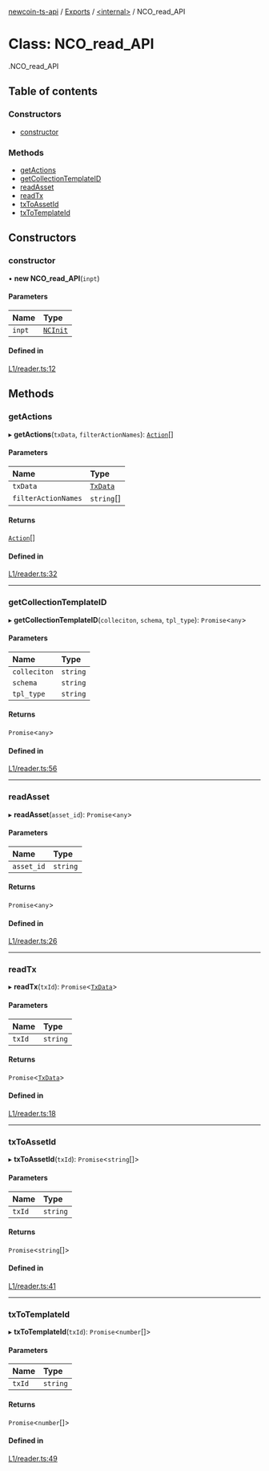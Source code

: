 [newcoin-ts-api](../README.md) / [Exports](../modules.md) / [<internal\>](../modules/internal_.md) / NCO\_read\_API

# Class: NCO\_read\_API

[<internal>](../modules/internal_.md).NCO_read_API

## Table of contents

### Constructors

- [constructor](internal_.NCO_read_API.md#constructor)

### Methods

- [getActions](internal_.NCO_read_API.md#getactions)
- [getCollectionTemplateID](internal_.NCO_read_API.md#getcollectiontemplateid)
- [readAsset](internal_.NCO_read_API.md#readasset)
- [readTx](internal_.NCO_read_API.md#readtx)
- [txToAssetId](internal_.NCO_read_API.md#txtoassetid)
- [txToTemplateId](internal_.NCO_read_API.md#txtotemplateid)

## Constructors

### constructor

• **new NCO_read_API**(`inpt`)

#### Parameters

| Name | Type |
| :------ | :------ |
| `inpt` | [`NCInit`](../modules/internal_.md#ncinit) |

#### Defined in

[L1/reader.ts:12](https://github.com/newfound8ion/newcoin-sdk/blob/2d95cfa/src/L1/reader.ts#L12)

## Methods

### getActions

▸ **getActions**(`txData`, `filterActionNames`): [`Action`](../interfaces/internal_.Action.md)[]

#### Parameters

| Name | Type |
| :------ | :------ |
| `txData` | [`TxData`](../interfaces/internal_.TxData.md) |
| `filterActionNames` | `string`[] |

#### Returns

[`Action`](../interfaces/internal_.Action.md)[]

#### Defined in

[L1/reader.ts:32](https://github.com/newfound8ion/newcoin-sdk/blob/2d95cfa/src/L1/reader.ts#L32)

___

### getCollectionTemplateID

▸ **getCollectionTemplateID**(`colleciton`, `schema`, `tpl_type`): `Promise`<`any`\>

#### Parameters

| Name | Type |
| :------ | :------ |
| `colleciton` | `string` |
| `schema` | `string` |
| `tpl_type` | `string` |

#### Returns

`Promise`<`any`\>

#### Defined in

[L1/reader.ts:56](https://github.com/newfound8ion/newcoin-sdk/blob/2d95cfa/src/L1/reader.ts#L56)

___

### readAsset

▸ **readAsset**(`asset_id`): `Promise`<`any`\>

#### Parameters

| Name | Type |
| :------ | :------ |
| `asset_id` | `string` |

#### Returns

`Promise`<`any`\>

#### Defined in

[L1/reader.ts:26](https://github.com/newfound8ion/newcoin-sdk/blob/2d95cfa/src/L1/reader.ts#L26)

___

### readTx

▸ **readTx**(`txId`): `Promise`<[`TxData`](../interfaces/internal_.TxData.md)\>

#### Parameters

| Name | Type |
| :------ | :------ |
| `txId` | `string` |

#### Returns

`Promise`<[`TxData`](../interfaces/internal_.TxData.md)\>

#### Defined in

[L1/reader.ts:18](https://github.com/newfound8ion/newcoin-sdk/blob/2d95cfa/src/L1/reader.ts#L18)

___

### txToAssetId

▸ **txToAssetId**(`txId`): `Promise`<`string`[]\>

#### Parameters

| Name | Type |
| :------ | :------ |
| `txId` | `string` |

#### Returns

`Promise`<`string`[]\>

#### Defined in

[L1/reader.ts:41](https://github.com/newfound8ion/newcoin-sdk/blob/2d95cfa/src/L1/reader.ts#L41)

___

### txToTemplateId

▸ **txToTemplateId**(`txId`): `Promise`<`number`[]\>

#### Parameters

| Name | Type |
| :------ | :------ |
| `txId` | `string` |

#### Returns

`Promise`<`number`[]\>

#### Defined in

[L1/reader.ts:49](https://github.com/newfound8ion/newcoin-sdk/blob/2d95cfa/src/L1/reader.ts#L49)
